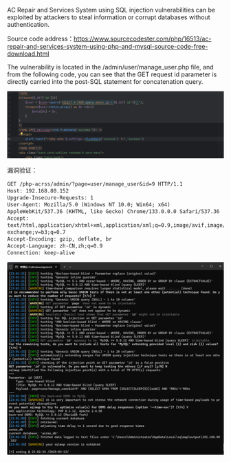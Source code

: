 



AC Repair and Services System using SQL injection vulnerabilities can be exploited by attackers to steal information or corrupt databases without authentication.



Source code address：https://www.sourcecodester.com/php/16513/ac-repair-and-services-system-using-php-and-mysql-source-code-free-download.html





The vulnerability is located in the /admin/user/manage_user.php file, and from the following code, you can see that the GET request id parameter is directly carried into the post-SQL statement for concatenation query.

![image-20250313230158007](images\image-20250313230158007.png)



漏洞验证：

```
GET /php-acrss/admin/?page=user/manage_user&id=9 HTTP/1.1
Host: 192.168.80.152
Upgrade-Insecure-Requests: 1
User-Agent: Mozilla/5.0 (Windows NT 10.0; Win64; x64) AppleWebKit/537.36 (KHTML, like Gecko) Chrome/133.0.0.0 Safari/537.36
Accept: text/html,application/xhtml+xml,application/xml;q=0.9,image/avif,image/webp,image/apng,*/*;q=0.8,application/signed-exchange;v=b3;q=0.7
Accept-Encoding: gzip, deflate, br
Accept-Language: zh-CN,zh;q=0.9
Connection: keep-alive

```

![image-20250313230241989](images\image-20250313230241989.png)






































